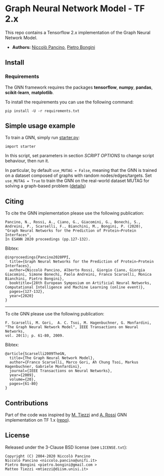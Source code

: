 # Graph Neural Network Model - TF 2.x
This repo contains a Tensorflow 2.x implementation of the Graph Neural Network Model.

- **Authors:** [Niccolò Pancino](http://sailab.diism.unisi.it/people/niccolo-pancino/), [Pietro Bongini](http://sailab.diism.unisi.it/people/pietro-bongini/)

## Install
### Requirements
The GNN framework requires the packages **tensorflow**, **numpy**, **pandas**, **scikit-learn**, **matplotlib**.

To install the requirements you can use the following command:

    pip install -U -r requirements.txt


## Simple usage example
To train a GNN, simply run [starter.py](https://github.com/NickDrake117/GNN_tf_2.x/blob/main/starter.py):

    import starter

In this script, set parameters in section *SCRIPT OPTIONS* to change script behaviour, then run it. 

In particular, by default `use_MUTAG = False`, meaning that the GNN is trained on a dataset composed of graphs with random nodes/edges/targets.
Set `use_MUTAG = True` to train the GNN on the real-world dataset MUTAG for solving a graph-based problem ([details](https://github.com/NickDrake117/GNN_tf_2.x/blob/main/MUTAG_raw/Mutagenicity_label_readme.txt))



## Citing
To cite the GNN implementation please use the following publication:

    Pancino, N., Rossi, A., Ciano, G., Giacomini, G., Bonechi, S., Andreini, P., Scarselli, F., Bianchini, M., Bongini, P. (2020),
    "Graph Neural Networks for the Prediction of Protein–Protein Interfaces",
    In ESANN 2020 proceedings (pp.127-132).
    
Bibtex:

    @inproceedings{Pancino2020PPI,
      title={Graph Neural Networks for the Prediction of Protein–Protein Interfaces},
      author={Niccolò Pancino, Alberto Rossi, Giorgio Ciano, Giorgia Giacomini, Simone Bonechi, Paolo Andreini, Franco Scarselli, Monica Bianchini, Pietro Bongini},
      booktitle={28th European Symposium on Artificial Neural Networks, Computational Intelligence and Machine Learning (online event)},
      pages={127-132},
      year={2020}
    }

---------

To cite GNN please use the following publication:

    F. Scarselli, M. Gori,  A. C. Tsoi, M. Hagenbuchner, G. Monfardini, 
    "The Graph Neural Network Model", IEEE Transactions on Neural Networks,
    vol. 20(1); p. 61-80, 2009.
    
Bibtex:

    @article{Scarselli2009TheGN,
      title={The Graph Neural Network Model},
      author={Franco Scarselli, Marco Gori, Ah Chung Tsoi, Markus Hagenbuchner, Gabriele Monfardini},
      journal={IEEE Transactions on Neural Networks},
      year={2009},
      volume={20},
      pages={61-80}
    }

## Contributions
Part of the code was inspired by [M. Tiezzi](http://sailab.diism.unisi.it/people/matteo-tiezzi/) and [A. Rossi](http://sailab.diism.unisi.it/people/alberto-rossi/) GNN implementation on TF 1.x ([repo](https://github.com/sailab-code/gnn)).

## License
Released under the 3-Clause BSD license (see `LICENSE.txt`):

    Copyright (C) 2004-2020 Niccolò Pancino
    Niccolò Pancino <niccolo.pancino@unifi.it>
    Pietro Bongini <pietro.bongini@gmail.com >
    Matteo Tiezzi <mtiezzi@diism.unisi.it>
